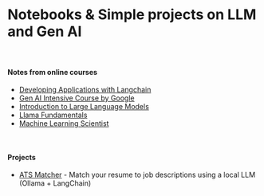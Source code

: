 # Notebooks & Simple projects on LLM and Gen AI

<br/>

#### Notes from online courses
- [Developing Applications with Langchain](./Developing%20Applications%20with%20Langchain/)
- [Gen AI Intensive Course by Google](./Gen%20AI%20Intensive%20Course%20by%20Google/)
- [Introduction to Large Language Models](./Introduction%20to%20Large%20Language%20Models/)
- [Llama Fundamentals](./Llama%20Fundamentals/)
- [Machine Learning Scientist](./Machine%20Learning%20Scientist/)

<br/>

#### Projects
- [ATS Matcher](./ATS%20Matcher/) - Match your resume to job descriptions using a local LLM (Ollama + LangChain)